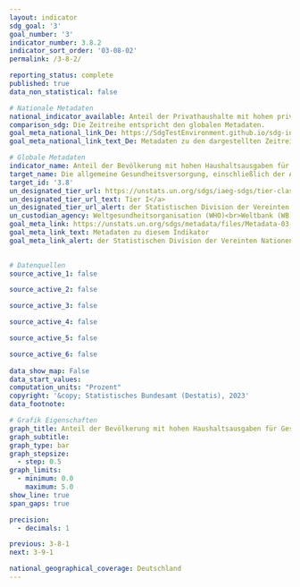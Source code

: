```yaml
---
layout: indicator    
sdg_goal: '3'    
goal_number: '3'    
indicator_number: 3.8.2    
indicator_sort_order: '03-08-02'    
permalink: /3-8-2/    

reporting_status: complete    
published: true    
data_non_statistical: false    

# Nationale Metadaten    
national_indicator_available: Anteil der Privathaushalte mit hohen privaten Ausgaben für Gesundheit im Verhältnis zu den gesamten Haushaltsausgaben oder -einkommen    
comparison_sdg: Die Zeitreihe entspricht den globalen Metadaten.    
goal_meta_national_link_De: https://SdgTestEnvironment.github.io/sdg-indicators/public/MetaDe/3.8.2.pdf
goal_meta_national_link_text_De: Metadaten zu den dargestellten Zeitreihen    

# Globale Metadaten    
indicator_name: Anteil der Bevölkerung mit hohen Haushaltsausgaben für Gesundheit im Verhältnis zu den gesamten Haushaltsausgaben oder -einkommen    
target_name: Die allgemeine Gesundheitsversorgung, einschließlich der Absicherung gegen finanzielle Risiken, den Zugang zu hochwertigen grundlegenden Gesundheitsdiensten und den Zugang zu sicheren, wirksamen, hochwertigen und bezahlbaren unentbehrlichen Arzneimitteln und Impfstoffen für alle erreichen    
target_id: '3.8'    
un_designated_tier_url: https://unstats.un.org/sdgs/iaeg-sdgs/tier-classification/'    
un_designated_tier_url_text: Tier I</a>    
un_designated_tier_url_alert: der Statistischen Division der Vereinten Nationen    
un_custodian_agency: Weltgesundheitsorganisation (WHO)<br>Weltbank (WB)    
goal_meta_link: https://unstats.un.org/sdgs/metadata/files/Metadata-03-08-02.pdf    
goal_meta_link_text: Metadaten zu diesem Indikator    
goal_meta_link_alert: der Statistischen Division der Vereinten Nationen    
    

# Datenquellen
source_active_1: false

source_active_2: false

source_active_3: false

source_active_4: false

source_active_5: false

source_active_6: false
    
data_show_map: False    
data_start_values:     
computation_units: "Prozent"    
copyright: '&copy; Statistisches Bundesamt (Destatis), 2023'    
data_footnote:     

# Grafik Eigenschaften    
graph_title: Anteil der Bevölkerung mit hohen Haushaltsausgaben für Gesundheit im Verhältnis zu den gesamten Haushaltsausgaben oder -einkommen
graph_subtitle:     
graph_type: bar
graph_stepsize: 
  - step: 0.5    
graph_limits:
  - minimum: 0.0
    maximum: 5.0
show_line: true
span_gaps: true

precision:
  - decimals: 1    

previous: 3-8-1    
next: 3-9-1    

national_geographical_coverage: Deutschland    
---
```


<span></span>